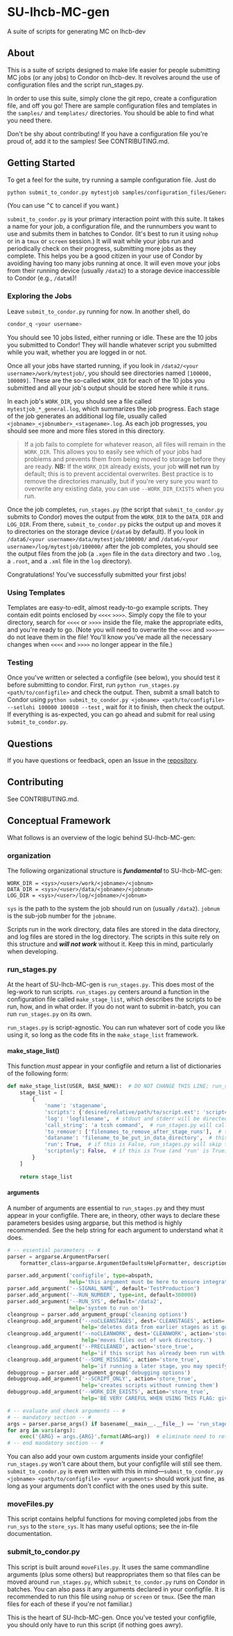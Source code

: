 # SU-lhcb-MC-gen
A suite of scripts for generating MC on lhcb-dev

## About
This is a suite of scripts designed to make life easier for people submitting MC jobs
(or any jobs) to Condor on lhcb-dev. It revolves around the use of configuration files
and the script run_stages.py.

In order to use this suite, simply clone the git repo, create a configuration file,
and off you go! There are sample configuration files and templates in the `samples/`
and `templates/` directories. You should be able to find what you need there.

Don't be shy about contributing! If you have a configuration file you're proud of, add
it to the samples! See CONTRIBUTING.md.

## Getting Started
To get a feel for the suite, try running a sample configuration file. Just do
```bash
python submit_to_condor.py mytestjob samples/configuration_files/GeneratorLevelMC_2016.py --setlohi 100000 100010
```
(You can use <kbd>^C</kbd> to cancel if you want.)

`submit_to_condor.py` is your primary interaction point with this suite. It takes a
name for your job, a configuration file, and the runnumbers you want to use and submits
them in batches to Condor. (It's best to run it using `nohup` or in a `tmux` or
`screen` session.) It will wait while your jobs run and periodically check on their
progress, submitting more jobs as they complete. This helps you be a good citizen in
your use of Condor by avoiding having too many jobs running at once. It will even move
your jobs from their running device (usually `/data2`) to a storage device
inaccessible to Condor (e.g., `/data6`)!

### Exploring the Jobs
Leave `submit_to_condor.py` running for now. In another shell, do
```bash
condor_q <your username>
```
You should see 10 jobs listed, either running or idle. These are the 10 jobs you
submitted to Condor! They will handle whatever script you submitted while you wait,
whether you are logged in or not.

Once all your jobs have started running, if you look in
`/data2/<your username>/work/mytestjob/`, you should see directories named
`[100000, 100009]`. These are the so-called `WORK_DIR` for each of the 10 jobs you
submitted and all your job's output should be stored here while it runs.

In each job's `WORK_DIR`, you should see a file called `mytestjob_*_general.log`, which
summarizes the job progress. Each stage of the job generates an additional log file,
usually called `<jobname>_<jobnumber>_<stagename>.log`. As each job progresses, you
should see more and more files stored in this directory.

> If a job fails to complete for whatever reason, all files will remain in the
> `WORK_DIR`. This allows you to easily see which of your jobs had problems and prevents
> them from being moved to storage before they are ready. __NB:__ If the `WORK_DIR`
> already exists, your job __will not run__ by default; this is to prevent accidental
> overwrites. Best practice is to remove the directories manually, but if you're very
> sure you want to overwrite any existing data, you can use `--WORK_DIR_EXISTS` when you
> run.

Once the job completes, `run_stages.py` (the script that `submit_to_condor.py` submits to
Condor) moves the output from the `WORK_DIR` to the `DATA_DIR` and `LOG_DIR`. From there,
`submit_to_condor.py` picks the output up and moves it to directories on the storage
device (`/data6` by default). If you look in
`/data6/<your username>/data/mytestjob/100000/` and
`/data6/<your username>/log/mytestjob/100000/` after the job completes, you should see
the output files from the job (a `.xgen` file in the `data` directory and two `.log`, a
`.root`, and a `.xml` file in the `log` directory).

Congratulations! You've successfully submitted your first jobs!

### Using Templates
Templates are easy-to-edit, almost ready-to-go example scripts. They contain edit
points enclosed by `<<<<` `>>>>`. Simply copy the file to your directory, search for
`<<<<` or `>>>>` inside the file, make the appropriate edits, and you're ready to go.
(Note you will need to overwrite the `<<<<` and `>>>>`&mdash;do not leave them in the
file! You'll know you've made all the necessary changes when `<<<<` and `>>>>` no longer
appear in the file.)

### Testing
Once you've written or selected a configfile (see below), you should test it before
submitting to condor. First, run `python run_stages.py <path/to/configfile>` and check the
output. Then, submit a small batch to Condor using
`python submit_to_condor.py <jobname> <path/to/configfile> --setlohi 100000 100010 --test`
, wait for it to finish, then check the output. If everything is as-expected, you can
go ahead and submit for real using `submit_to_condor.py`.

## Questions
If you have questions or feedback, open an Issue in the
[repository](https://github.com/goi42/SU-lhcb-MC-gen/issues).

## Contributing
See CONTRIBUTING.md.

## Conceptual Framework
What follows is an overview of the logic behind SU-lhcb-MC-gen:

### organization
The following organizational structure is ___fundamental___ to SU-lhcb-MC-gen:
```
WORK_DIR = <sys>/<user>/work/<jobname>/<jobnum>
DATA_DIR = <sys>/<user>/data/<jobname>/<jobnum>
LOG_DIR = <sys>/<user>/log/<jobname>/<jobnum>
```
`sys` is the path to the system the job should run on (usually `/data2`). `jobnum` is
the sub-job number for the `jobname`.

Scripts run in the work directory, data files are stored in the data directory, and
log files are stored in the log directory. The scripts in this suite rely on this
structure and ___will not work___ without it. Keep this in mind, particularly when
developing.

### run_stages.py
At the heart of SU-lhcb-MC-gen is `run_stages.py`. This does most of the leg-work to
run scripts. `run_stages.py` centers around a function in the configuration file
called `make_stage_list`, which describes the scripts to be run, how, and in what
order. If you do not want to submit in-batch, you can run `run_stages.py` on its own.

`run_stages.py` is script-agnostic. You can run whatever sort of code you like using
it, so long as the code fits in the `make_stage_list` framework.

#### make_stage_list()
This function _must_ appear in your configfile and return a list of dictionaries of
the following form:
```python
def make_stage_list(USER, BASE_NAME):  # DO NOT CHANGE THIS LINE; run_stages.py will pass its USER and BASE_NAME parameters--you may refer to them inside this function if you want to
    stage_list = [
        {
            'name': 'stagename',
            'scripts': {'desired/relative/path/to/script.ext': 'scriptcontent'},  # run_stages.py will create WORK_DIR/desired/relative/path/to/script.ext and write scriptcontent into it for every item in this dictionary
            'log': 'logfilename',  # stdout and stderr will be directed to this file while this stage runs
            'call_string': 'a tcsh command',  # run_stages.py will call this string with subprocess.call in a tsch shell; make sure to point it at your 'scripts' above if desired
            'to_remove': ['filenames_to_remove_after_stage_runs'],  # these files, if they exist, will be removed after the stage completes successfully
            'dataname': 'filename_to_be_put_in_data_directory',  # this file will be moved to DATA_DIR; all other generated (and not-removed) files and directories will be moved to LOG_DIR
            'run': True,  # if this is False, run_stages.py will skip this stage
            'scriptonly': False,  # if this is True (and 'run' is True), run_stages.py will write scripts but will not run the stage; cleanup still happens
        }
    ]
        
    return stage_list
```

#### arguments
A number of arguments are essential to `run_stages.py` and they must appear in your
configfile. There are, in theory, other ways to declare these parameters besides
using argparse, but this method is highly recommended. See the help string for each
argument to understand what it does.
```python
# -- essential parameters -- #
parser = argparse.ArgumentParser(
    formatter_class=argparse.ArgumentDefaultsHelpFormatter, description='set parameters to be used in run_stages.py')

parser.add_argument('configfile', type=abspath,
                    help='this argument must be here to ensure integration with run_stages.py')
parser.add_argument('--SIGNAL_NAME', default='TestProduction')
parser.add_argument('--RUN_NUMBER', type=int, default=300000)
parser.add_argument('--RUN_SYS', default='/data2',
                    help='system to run on')
cleangroup = parser.add_argument_group('cleaning options')
cleangroup.add_argument('--noCLEANSTAGES', dest='CLEANSTAGES', action='store_false',
                        help='deletes data from earlier stages as it goes.')
cleangroup.add_argument('--noCLEANWORK', dest='CLEANWORK', action='store_false',
                        help='moves files out of work directory.')
cleangroup.add_argument('--PRECLEANED', action='store_true',
                        help='if this script has already been run with CLEANWORK active, you can specify this argument so that it moves appropriate files to the work directory first')
cleangroup.add_argument('--SOME_MISSING', action='store_true',
                        help='if running a later stage, you may specify this argument to let the script terminate without errors if the input files are missing')
debuggroup = parser.add_argument_group('debugging options')
debuggroup.add_argument('--SCRIPT_ONLY', action='store_true',
                        help='creates scripts without running them')
debuggroup.add_argument('--WORK_DIR_EXISTS', action='store_true',
                        help='BE VERY CAREFUL WHEN USING THIS FLAG: gives permission to run if WORK_DIR already exists! Also allows overwrite of extant Opts directories.')

# -- evaluate and check arguments -- #
# -- mandatory section -- #
args = parser.parse_args() if basename(__main__.__file__) == 'run_stages.py' else parser.parse_known_args()[0]  # assume all arguments are for this script if 'run_stages.py' is the main file, else allow arguments to go to other scripts
for arg in vars(args):
    exec('{ARG} = args.{ARG}'.format(ARG=arg))  # eliminate need to reference things as arg.thing
# -- end mandatory section -- #
```
You can also add your own custom arguments inside your configfile! `run_stages.py` won't care
about them, but your configfile will still see them. `submit_to_condor.py` is even written with
this in mind&mdash;`submit_to_condor.py <jobname> <path/to/configfile> <your arguments>` should
work just fine, as long as your arguments don't conflict with the ones used by this suite.

### moveFiles.py
This script contains helpful functions for moving completed jobs from the `run_sys`
to the `store_sys`. It has many useful options; see the in-file documentation.

### submit_to_condor.py
This script is built around `moveFiles.py`. It uses the same commandline arguments (plus some
others) but reappropriates them so that files can be moved around `run_stages.py`, which
`submit_to_condor.py` runs on Condor in batches. You can also pass it any arguments declared in
your configfile. It is recommended to run this file using `nohup` or `screen` or `tmux`. (See
the man files for each of these if you're not familiar.)

This is the heart of SU-lhcb-MC-gen. Once you've tested your configfile, you
should only have to run this script (if nothing goes awry).
